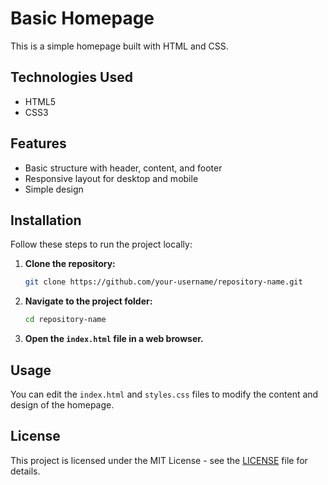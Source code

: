 # Basic Homepage

This is a simple homepage built with HTML and CSS.

## Technologies Used

- HTML5
- CSS3

## Features

- Basic structure with header, content, and footer
- Responsive layout for desktop and mobile
- Simple design

## Installation

Follow these steps to run the project locally:

1. **Clone the repository:**
   ```bash
   git clone https://github.com/your-username/repository-name.git
   ```

2. **Navigate to the project folder:**
   ```bash
   cd repository-name
   ```

3. **Open the `index.html` file in a web browser.**

## Usage

You can edit the `index.html` and `styles.css` files to modify the content and design of the homepage.

## License

This project is licensed under the MIT License - see the [LICENSE](LICENSE) file for details.
